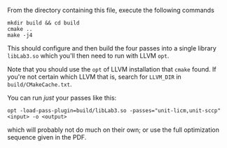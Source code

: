 From the directory containing this file, execute the following commands
```
mkdir build && cd build
cmake ..
make -j4
```
This should configure and then build the four passes into a single library `libLab3.so`
which you'll then need to run with LLVM `opt`.

Note that you should use the `opt` of LLVM installation that `cmake` found.
If you're not certain which LLVM that is, search for `LLVM_DIR` in `build/CMakeCache.txt`.

You can run _just_ your passes like this:
```
opt -load-pass-plugin=build/libLab3.so -passes="unit-licm,unit-sccp" <input> -o <output>
```
which will probably not do much on their own; or use the full optimization sequence given in the PDF.
